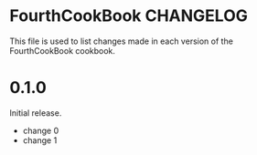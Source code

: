 # FourthCookBook CHANGELOG

This file is used to list changes made in each version of the FourthCookBook cookbook.

# 0.1.0

Initial release.

- change 0
- change 1

